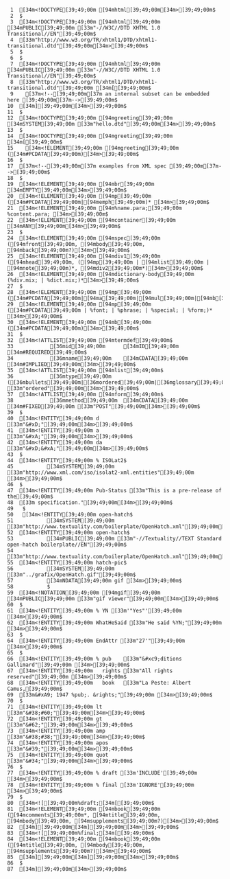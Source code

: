      1	[34m<!DOCTYPE[39;49;00m [94mhtml[39;49;00m[34m>[39;49;00m$
     2	$
     3	[34m<!DOCTYPE[39;49;00m [94mhtml[39;49;00m [34mPUBLIC[39;49;00m [33m"-//W3C//DTD XHTML 1.0 Transitional//EN"[39;49;00m$
     4	[33m"http://www.w3.org/TR/xhtml1/DTD/xhtml1-transitional.dtd"[39;49;00m[34m>[39;49;00m$
     5	$
     6	$
     7	[34m<!DOCTYPE[39;49;00m [94mhtml[39;49;00m [34mPUBLIC[39;49;00m [33m"-//W3C//DTD XHTML 1.0 Transitional//EN"[39;49;00m$
     8	[33m"http://www.w3.org/TR/xhtml1/DTD/xhtml1-transitional.dtd"[39;49;00m [34m[[39;49;00m$
     9	  [37m<!--[39;49;00m[37m an internal subset can be embedded here [39;49;00m[37m-->[39;49;00m$
    10	[34m][39;49;00m[34m>[39;49;00m$
    11	$
    12	[34m<!DOCTYPE[39;49;00m [94mgreeting[39;49;00m [34mSYSTEM[39;49;00m [33m"hello.dtd"[39;49;00m[34m>[39;49;00m$
    13	$
    14	[34m<!DOCTYPE[39;49;00m [94mgreeting[39;49;00m [34m[[39;49;00m$
    15	  [34m<!ELEMENT[39;49;00m [94mgreeting[39;49;00m ([34m#PCDATA[39;49;00m)[34m>[39;49;00m$
    16	$
    17	[37m<!--[39;49;00m[37m examples from XML spec [39;49;00m[37m-->[39;49;00m$
    18	$
    19	[34m<!ELEMENT[39;49;00m [94mbr[39;49;00m [34mEMPTY[39;49;00m[34m>[39;49;00m$
    20	[34m<!ELEMENT[39;49;00m [94mp[39;49;00m ([34m#PCDATA[39;49;00m|[94memph[39;49;00m)* [34m>[39;49;00m$
    21	[34m<!ELEMENT[39;49;00m [94m%name.para;[39;49;00m %content.para; [34m>[39;49;00m$
    22	[34m<!ELEMENT[39;49;00m [94mcontainer[39;49;00m [34mANY[39;49;00m[34m>[39;49;00m$
    23	$
    24	[34m<!ELEMENT[39;49;00m [94mspec[39;49;00m ([94mfront[39;49;00m, [94mbody[39;49;00m, [94mback[39;49;00m?)[34m>[39;49;00m$
    25	[34m<!ELEMENT[39;49;00m [94mdiv1[39;49;00m ([94mhead[39;49;00m, ([94mp[39;49;00m | [94mlist[39;49;00m | [94mnote[39;49;00m)*, [94mdiv2[39;49;00m*)[34m>[39;49;00m$
    26	[34m<!ELEMENT[39;49;00m [94mdictionary-body[39;49;00m (%div.mix; | %dict.mix;)*[34m>[39;49;00m$
    27	$
    28	[34m<!ELEMENT[39;49;00m [94mp[39;49;00m ([34m#PCDATA[39;49;00m|[94ma[39;49;00m|[94mul[39;49;00m|[94mb[39;49;00m|[94mi[39;49;00m|[94mem[39;49;00m)*[34m>[39;49;00m$
    29	[34m<!ELEMENT[39;49;00m [94mp[39;49;00m ([34m#PCDATA[39;49;00m | %font; | %phrase; | %special; | %form;)* [34m>[39;49;00m$
    30	[34m<!ELEMENT[39;49;00m [94mb[39;49;00m ([34m#PCDATA[39;49;00m)[34m>[39;49;00m$
    31	$
    32	[34m<!ATTLIST[39;49;00m [94mtermdef[39;49;00m$
    33	          [36mid[39;49;00m      [34mID[39;49;00m      [34m#REQUIRED[39;49;00m$
    34	          [36mname[39;49;00m    [34mCDATA[39;49;00m   [34m#IMPLIED[39;49;00m[34m>[39;49;00m$
    35	[34m<!ATTLIST[39;49;00m [94mlist[39;49;00m$
    36	          [36mtype[39;49;00m    ([36mbullets[39;49;00m|[36mordered[39;49;00m|[36mglossary[39;49;00m)  [33m"ordered"[39;49;00m[34m>[39;49;00m$
    37	[34m<!ATTLIST[39;49;00m [94mform[39;49;00m$
    38	          [36mmethod[39;49;00m  [34mCDATA[39;49;00m   [34m#FIXED[39;49;00m [33m"POST"[39;49;00m[34m>[39;49;00m$
    39	$
    40	[34m<!ENTITY[39;49;00m d [33m"&#xD;"[39;49;00m[34m>[39;49;00m$
    41	[34m<!ENTITY[39;49;00m a [33m"&#xA;"[39;49;00m[34m>[39;49;00m$
    42	[34m<!ENTITY[39;49;00m da [33m"&#xD;&#xA;"[39;49;00m[34m>[39;49;00m$
    43	$
    44	[34m<!ENTITY[39;49;00m % ISOLat2$
    45	         [34mSYSTEM[39;49;00m [33m"http://www.xml.com/iso/isolat2-xml.entities"[39;49;00m [34m>[39;49;00m$
    46	$
    47	[34m<!ENTITY[39;49;00m Pub-Status [33m"This is a pre-release of the[39;49;00m$
    48	[33m specification."[39;49;00m[34m>[39;49;00m$
    49	 $
    50	 [34m<!ENTITY[39;49;00m open-hatch$
    51	         [34mSYSTEM[39;49;00m [33m"http://www.textuality.com/boilerplate/OpenHatch.xml"[39;49;00m[34m>[39;49;00m$
    52	[34m<!ENTITY[39;49;00m open-hatch$
    53	         [34mPUBLIC[39;49;00m [33m"-//Textuality//TEXT Standard open-hatch boilerplate//EN"[39;49;00m$
    54	         [33m"http://www.textuality.com/boilerplate/OpenHatch.xml"[39;49;00m[34m>[39;49;00m$
    55	[34m<!ENTITY[39;49;00m hatch-pic$
    56	         [34mSYSTEM[39;49;00m [33m"../grafix/OpenHatch.gif"[39;49;00m$
    57	         [34mNDATA[39;49;00m gif [34m>[39;49;00m$
    58	         $
    59	[34m<!NOTATION[39;49;00m [94mgif[39;49;00m [34mPUBLIC[39;49;00m [33m"gif viewer"[39;49;00m[34m>[39;49;00m$
    60	$
    61	[34m<!ENTITY[39;49;00m % YN [33m'"Yes"'[39;49;00m [34m>[39;49;00m$
    62	[34m<!ENTITY[39;49;00m WhatHeSaid [33m"He said %YN;"[39;49;00m [34m>[39;49;00m$
    63	$
    64	[34m<!ENTITY[39;49;00m EndAttr [33m"27'"[39;49;00m [34m>[39;49;00m$
    65	$
    66	[34m<!ENTITY[39;49;00m % pub    [33m"&#xc9;ditions Gallimard"[39;49;00m [34m>[39;49;00m$
    67	[34m<!ENTITY[39;49;00m   rights [33m"All rights reserved"[39;49;00m [34m>[39;49;00m$
    68	[34m<!ENTITY[39;49;00m   book   [33m"La Peste: Albert Camus,[39;49;00m$
    69	[33m&#xA9; 1947 %pub;. &rights;"[39;49;00m [34m>[39;49;00m$
    70	$
    71	[34m<!ENTITY[39;49;00m lt     [33m"&#38;#60;"[39;49;00m[34m>[39;49;00m$
    72	[34m<!ENTITY[39;49;00m gt     [33m"&#62;"[39;49;00m[34m>[39;49;00m$
    73	[34m<!ENTITY[39;49;00m amp    [33m"&#38;#38;"[39;49;00m[34m>[39;49;00m$
    74	[34m<!ENTITY[39;49;00m apos   [33m"&#39;"[39;49;00m[34m>[39;49;00m$
    75	[34m<!ENTITY[39;49;00m quot   [33m"&#34;"[39;49;00m[34m>[39;49;00m$
    76	$
    77	[34m<!ENTITY[39;49;00m % draft [33m'INCLUDE'[39;49;00m [34m>[39;49;00m$
    78	[34m<!ENTITY[39;49;00m % final [33m'IGNORE'[39;49;00m [34m>[39;49;00m$
    79	$
    80	[34m<![[39;49;00m%draft;[34m[[39;49;00m$
    81	[34m<!ELEMENT[39;49;00m [94mbook[39;49;00m ([94mcomments[39;49;00m*, [94mtitle[39;49;00m, [94mbody[39;49;00m, [94msupplements[39;49;00m?)[34m>[39;49;00m$
    82	[34m][39;49;00m[34m][39;49;00m[34m>[39;49;00m$
    83	[34m<![[39;49;00m%final;[34m[[39;49;00m$
    84	[34m<!ELEMENT[39;49;00m [94mbook[39;49;00m ([94mtitle[39;49;00m, [94mbody[39;49;00m, [94msupplements[39;49;00m?)[34m>[39;49;00m$
    85	[34m][39;49;00m[34m][39;49;00m[34m>[39;49;00m$
    86	$
    87	[34m][39;49;00m[34m>[39;49;00m$
